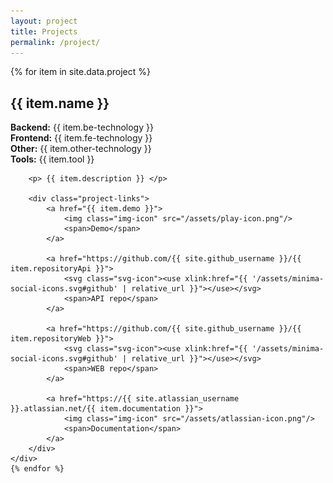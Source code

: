 ```yaml
---
layout: project
title: Projects
permalink: /project/
---
```


<div>
    {% for item in site.data.project %}
    <div class="project-card">
        <h2>{{ item.name }}</h2>
        <p>
            <div><b>Backend:</b> {{ item.be-technology }} </div>
            <div><b>Frontend:</b> {{ item.fe-technology }} </div>
            <div><b>Other:</b> {{ item.other-technology }} </div>
            <div><b>Tools:</b> {{ item.tool }} </div>
        </p>

        <p> {{ item.description }} </p>

        <div class="project-links">
            <a href="{{ item.demo }}">
                <img class="img-icon" src="/assets/play-icon.png"/>
                <span>Demo</span>
            </a>
            
            <a href="https://github.com/{{ site.github_username }}/{{ item.repositoryApi }}"> 
                <svg class="svg-icon"><use xlink:href="{{ '/assets/minima-social-icons.svg#github' | relative_url }}"></use></svg>
                <span>API repo</span>
            </a>

            <a href="https://github.com/{{ site.github_username }}/{{ item.repositoryWeb }}"> 
                <svg class="svg-icon"><use xlink:href="{{ '/assets/minima-social-icons.svg#github' | relative_url }}"></use></svg>
                <span>WEB repo</span>
            </a>

            <a href="https://{{ site.atlassian_username }}.atlassian.net/{{ item.documentation }}"> 
                <img class="img-icon" src="/assets/atlassian-icon.png"/>
                <span>Documentation</span>
            </a>
        </div>
    </div>
    {% endfor %}
</div>